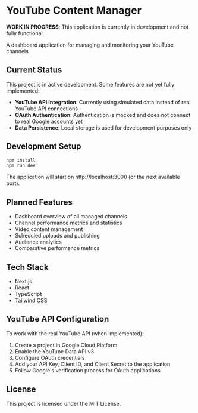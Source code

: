 # YouTube Content Manager

**WORK IN PROGRESS**: This application is currently in development and not fully functional.

A dashboard application for managing and monitoring your YouTube channels.

## Current Status

This project is in active development. Some features are not yet fully implemented:

- **YouTube API Integration**: Currently using simulated data instead of real YouTube API connections
- **OAuth Authentication**: Authentication is mocked and does not connect to real Google accounts yet
- **Data Persistence**: Local storage is used for development purposes only

## Development Setup

```bash
npm install
npm run dev
```

The application will start on http://localhost:3000 (or the next available port).

## Planned Features

- Dashboard overview of all managed channels
- Channel performance metrics and statistics
- Video content management
- Scheduled uploads and publishing
- Audience analytics
- Comparative performance metrics

## Tech Stack

- Next.js
- React
- TypeScript
- Tailwind CSS

## YouTube API Configuration

To work with the real YouTube API (when implemented):

1. Create a project in Google Cloud Platform
2. Enable the YouTube Data API v3
3. Configure OAuth credentials
4. Add your API Key, Client ID, and Client Secret to the application
5. Follow Google's verification process for OAuth applications

## License

This project is licensed under the MIT License.
